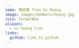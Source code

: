 ```yaml
---
name: 陳武黃 Tran Vu Hoang 
image: images/members/hoang.jpg 
role: formerMem
aliases:
  - vu hoang tran
links:
  github: link_to_github 
---
```

